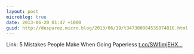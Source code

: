 ```yaml
---
layout: post
microblog: true
date: 2013-06-20 01:47 +1000
guid: http://desparoz.micro.blog/2013/06/19/t347380084535074816.html
---
```

Link: 5 Mistakes People Make When Going Paperless [t.co/SW1imjEHX...](http://t.co/SW1imjEHXi)
